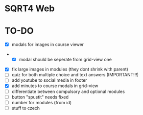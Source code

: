 # SQRT4 Web

# TO-DO
- [x] modals for images in course viewer
- - [x] modal should be seperate from grid-view one
- [x] fix large images in modules (they dont shrink with parent)
- [ ] quiz for both multiple choice and text answers (IMPORTANT!!!)
- [ ] add youtube to social media in footer
- [x] add minutes to course modals in grid-view
- [ ] differentiate between compulsory and optional modules
- [ ] button "spustit" needs fixed
- [ ] number for modules (from id)
- [ ] stuff to czech